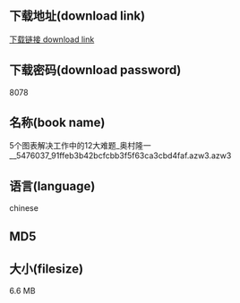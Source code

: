 ## 下载地址(download link)
[下载链接 download link](https://voluble-croquembouche-d321dc.netlify.app/?s=5%E4%B8%AA%E5%9B%BE%E8%A1%A8%E8%A7%A3%E5%86%B3%E5%B7%A5%E4%BD%9C%E4%B8%AD%E7%9A%8412%E5%A4%A7%E9%9A%BE%E9%A2%98_%E5%A5%A5%E6%9D%91%E9%9A%86%E4%B8%80__5476037_91ffeb3b42bcfcbb3f5f63ca3cbd4faf.azw3)

## 下载密码(download password)
8078

## 名称(book name)
5个图表解决工作中的12大难题_奥村隆一__5476037_91ffeb3b42bcfcbb3f5f63ca3cbd4faf.azw3.azw3

## 语言(language)
chinese

## MD5


## 大小(filesize)
6.6 MB
